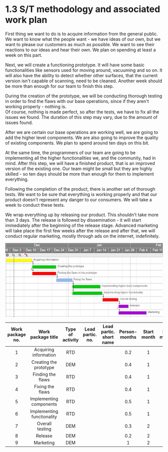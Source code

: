 # 1.3 S/T methodology and associated work plan

First thing we want to do is to acquire information from the general public. We want to know what the people want - we have ideas of our own, but we want to please our customers as much as possible. We want to see their reactions to our ideas and hear their own. We plan on spending at least a week on this part.

Next, we will create a functioning prototype. It will have some basic functionalities like sensors used for moving around, vacuuming and so on. It will also have the ability to detect whether other surfaces, that the current version isn't capable of scanning, need to be cleaned. Another week should be more than enough for our team to finish this step.

During the creation of the prototype, we will be conducting thorough testing in order to find the flaws with our base operations, since if they aren't working properly - nothing is.  
Of course, nothing is made perfect, so after the tests, we have to fix all the issues we found. The duration of this step may vary, due to the amount of issues found.

After we are certain our base operations are working well, we are going to add the higher level components. We are also going to improve the quality of existing components. We plan to spend around ten days on this bit.

At the same time, the programmers of our team are going to be implementing all the higher functionalities we, and the community, had in mind. After this step, we will have a finished product, that is an improved version of the existing one. Our team might be small but they are highly skilled - so ten days should be more than enough for them to implement everything.

Following the completion of the product, there is another set of thorough tests. We want to be sure that everything is working properly and that our product doesn't represent any danger to our consumers. We will take a week to conduct these tests.

We wrap everything up by releasing our product. This shouldn't take more than 3 days. The release is followed by dissemination - it will start immediately after the beginning of the release stage. Advanced marketing will take place the first few weeks after the release and after that, we will conduct regular marketing, mostly through ads on the internet, indefinitely.

![](GanttChart.PNG)

| Work package no. | Work package title | Type of activity| Lead partic. no. | Lead partic. short name | Person-months | Start month | End month |
|:---:|:---:|:---:|:---:|:---:|:---:|:---:|:---:|
| 1 | Acquiring information  | RTD |  |  | 0.2 | 1 | 1 |
| 2 | Creating the prototype | DEM |  |  | 0.4  | 1 | 1 |
| 3 | Finding the flaws | RTD |  |  | 0.4 | 1 | 1 |
| 4 | Fixing the flaws | RTD |  |  | 0.4 | 1 | 1 |
| 5 | Implementing components | RTD |  |  | 0.5 | 1 | 2 |
| 6 | Implementing functionality | RTD |  |  | 0.5 | 1 | 2 |
| 7 | Overall testing | DEM |  |  | 0.3 | 2 | 2 |
| 8 | Release | DEM |  |  | 0.2 | 2 | 2 |
| 9 | Marketing | DEM |  |  | 1 | 2 | 3 |

